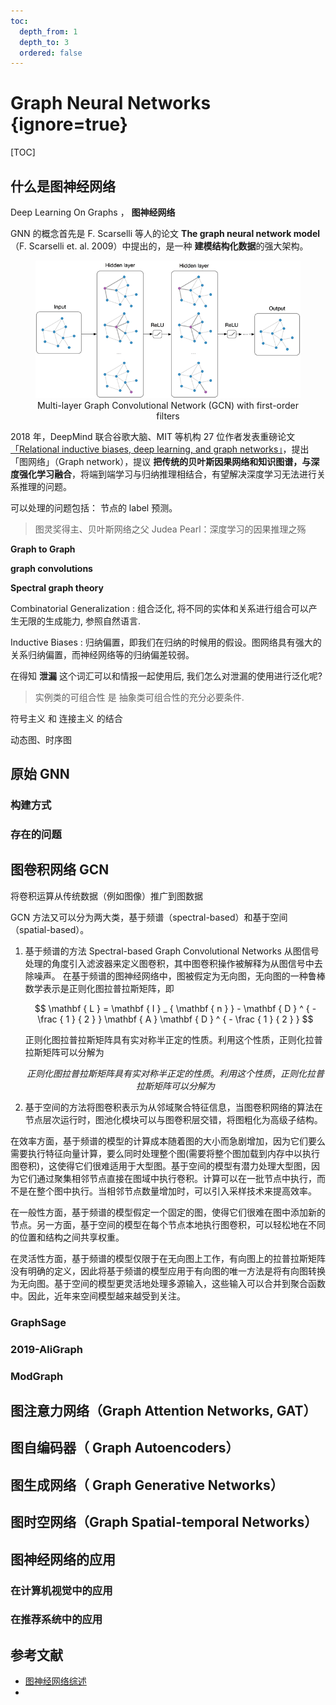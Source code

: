 ```yaml
---
toc:
  depth_from: 1
  depth_to: 3
  ordered: false
---
```


# Graph Neural Networks {ignore=true}

[TOC]

## 什么是图神经网络

Deep Learning On Graphs ， **图神经网络**

GNN 的概念首先是 F. Scarselli 等人的论文 **The graph neural network model**（F. Scarselli et. al. 2009）中提出的，是一种 **建模结构化数据**的强大架构。

<div align="center">
    <figure align='center'>
        <img src="img-gnn/2019-05-27-10-33-41.png" style="width:500px" />
        <figcaption>Multi-layer Graph Convolutional Network (GCN) with first-order filters</figcaption>
    </figure>
</div>

2018 年，DeepMind 联合谷歌大脑、MIT 等机构 27 位作者发表重磅论文[「Relational inductive biases, deep learning, and graph networks」](https://arxiv.org/abs/1806.01261)，提出 「图网络」（Graph network），提议 **把传统的贝叶斯因果网络和知识图谱，与深度强化学习融合**，将端到端学习与归纳推理相结合，有望解决深度学习无法进行关系推理的问题。

可以处理的问题包括： 节点的 label 预测。

> 图灵奖得主、贝叶斯网络之父 Judea Pearl：深度学习的因果推理之殇

**Graph to Graph**

**graph convolutions**

**Spectral graph theory**

Combinatorial Generalization
: 组合泛化, 将不同的实体和关系进行组合可以产生无限的生成能力, 参照自然语言.

Inductive Biases
: 归纳偏置，即我们在归纳的时候用的假设。图网络具有强大的关系归纳偏置，而神经网络等的归纳偏差较弱。

在得知 **泄漏** 这个词汇可以和情报一起使用后, 我们怎么对泄漏的使用进行泛化呢?

> 实例类的可组合性 是 抽象类可组合性的充分必要条件.

符号主义 和 连接主义 的结合

动态图、时序图

## 原始 GNN

### 构建方式

### 存在的问题

## 图卷积网络 GCN

将卷积运算从传统数据（例如图像）推广到图数据

GCN 方法又可以分为两大类，基于频谱（spectral-based）和基于空间（spatial-based）。

1. 基于频谱的方法 Spectral-based Graph Convolutional Networks
   从图信号处理的角度引入滤波器来定义图卷积，其中图卷积操作被解释为从图信号中去除噪声。
   在基于频谱的图神经网络中，图被假定为无向图，无向图的一种鲁棒数学表示是正则化图拉普拉斯矩阵，即

   $$
   \mathbf { L } = \mathbf { I } _ { \mathbf { n } } - \mathbf { D } ^ { - \frac { 1 } { 2 } } \mathbf { A } \mathbf { D } ^ { - \frac { 1 } { 2 } }
   $$

   正则化图拉普拉斯矩阵具有实对称半正定的性质。利用这个性质，正则化拉普拉斯矩阵可以分解为

   $$
   正则化图拉普拉斯矩阵具有实对称半正定的性质。利用这个性质，正则化拉普拉斯矩阵可以分解为
   $$

2) 基于空间的方法将图卷积表示为从邻域聚合特征信息，当图卷积网络的算法在节点层次运行时，图池化模块可以与图卷积层交错，将图粗化为高级子结构。

在效率方面，基于频谱的模型的计算成本随着图的大小而急剧增加，因为它们要么需要执行特征向量计算，要么同时处理整个图(需要将整个图加载到内存中以执行图卷积)，这使得它们很难适用于大型图。基于空间的模型有潜力处理大型图，因为它们通过聚集相邻节点直接在图域中执行卷积。计算可以在一批节点中执行，而不是在整个图中执行。当相邻节点数量增加时，可以引入采样技术来提高效率。

在一般性方面，基于频谱的模型假定一个固定的图，使得它们很难在图中添加新的节点。另一方面，基于空间的模型在每个节点本地执行图卷积，可以轻松地在不同的位置和结构之间共享权重。

在灵活性方面，基于频谱的模型仅限于在无向图上工作，有向图上的拉普拉斯矩阵没有明确的定义，因此将基于频谱的模型应用于有向图的唯一方法是将有向图转换为无向图。基于空间的模型更灵活地处理多源输入，这些输入可以合并到聚合函数中。因此，近年来空间模型越来越受到关注。

### GraphSage

### 2019-AliGraph

### ModGraph

## 图注意力网络（Graph Attention Networks, GAT）

## 图自编码器（ Graph Autoencoders）

## 图生成网络（ Graph Generative Networks）

## 图时空网络（Graph Spatial-temporal Networks）

## 图神经网络的应用

### 在计算机视觉中的应用

### 在推荐系统中的应用

###

## 参考文献

- [图神经网络综述](https://zhuanlan.zhihu.com/p/75307407)
-
